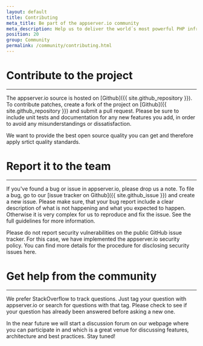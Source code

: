 ```yaml
---
layout: default
title: Contributing
meta_title: Be part of the appserver.io community
meta_description: Help us to deliver the world´s most powerful PHP infrastructure. Report Bugs, tell us your experiences, help us to improve appserver.io.
position: 20
group: Community
permalink: /community/contributing.html
---
```


# Contribute to the project
***
The appserver.io source is hosted on [Github]({{ site.github_repository }}). To contribute patches, create a fork of the project on
[Github]({{ site.github_repository }}) and submit a pull request. Please be sure to include unit tests and documentation
for any new features you add, in order to avoid any misunderstandings or dissatisfaction.

We want to provide the best open source quality you can get and therefore apply srtict quality standards.

# Report it to the team
***
If you've found a bug or issue in appserver.io, please drop us a note. To file a bug, go to our
[issue tracker on Github]({{ site.github_issue }}) and create a new issue.
Please make sure, that your bug report include a clear description of what is not
happening and what you expected to happen. Otherwise it is very complex for us to reproduce and fix the issue.
See the full guidelines for more information.

Please do not report security vulnerabilities on the public GitHub issue tracker.
For this case, we have implemented the appserver.io security policy.
You can find more details for the procedure for disclosing security issues here.

# Get help from the community
***
We prefer StackOverflow to track questions. Just tag your question with appserver.io or search for questions
with that tag. Please check to see if your question has already been answered before asking a new one.

In the near future we will start a discussion forum on our webpage where you can participate in and which
is a great venue for discussing features, architecture and best practices. Stay tuned!
